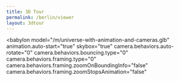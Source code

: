 ```yaml
---
title: 3D Tour
permalink: /berlin/viewer
layout: 3dtour
---
```


<script src="/f/bjs/babylon.viewer.js"></script>

<babylon model="/m/universe-with-animation-and-cameras.glb"
         animation.auto-start="true"
         skybox="true"
         camera.behaviors.auto-rotate="0"
         camera.behaviors.bouncing.type="0"
         camera.behaviors.framing.type="0"
         camera.behaviors.framing.zoomOnBoundingInfo="false"
         camera.behaviors.framing.zoomStopsAnimation="false"
></babylon>
